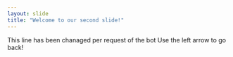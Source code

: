 ```yaml
---
layout: slide
title: "Welcome to our second slide!"
---
```

This line has been chanaged per request of the bot
Use the left arrow to go back!
